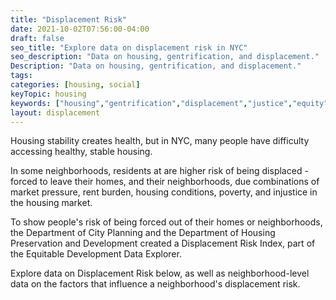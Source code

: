 ```yaml
---
title: "Displacement Risk"
date: 2021-10-02T07:56:00-04:00
draft: false
seo_title: "Explore data on displacement risk in NYC"
seo_description: "Data on housing, gentrification, and displacement."
Description: "Data on housing, gentrification, and displacement."
tags: 
categories: [housing, social]
keyTopic: housing
keywords: ["housing","gentrification","displacement","justice","equity"]
layout: displacement
---
```


Housing stability creates health, but in NYC, many people have difficulty accessing healthy, stable housing. 

In some neighborhoods, residents at are higher risk of being displaced - forced to leave their homes, and their neighborhoods, due combinations of market pressure, rent burden, housing conditions, poverty, and injustice in the housing market. 

To show people's risk of being forced out of their homes or neighborhoods, the Department of City Planning and the Department of Housing Preservation and Development created a Displacement Risk Index, part of the Equitable Development Data Explorer. 

Explore data on Displacement Risk below, as well as neighborhood-level data on the factors that influence a neighborhood's displacement risk. 




